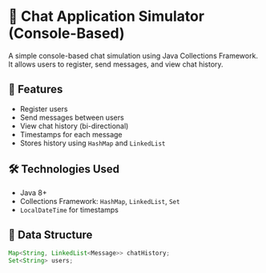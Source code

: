 # 💬 Chat Application Simulator (Console-Based)

A simple console-based chat simulation using Java Collections Framework. It allows users to register, send messages, and view chat history.

## 🚀 Features
- Register users
- Send messages between users
- View chat history (bi-directional)
- Timestamps for each message
- Stores history using `HashMap` and `LinkedList`

## 🛠️ Technologies Used
- Java 8+
- Collections Framework: `HashMap`, `LinkedList`, `Set`
- `LocalDateTime` for timestamps

## 🧱 Data Structure
```java
Map<String, LinkedList<Message>> chatHistory;
Set<String> users;
